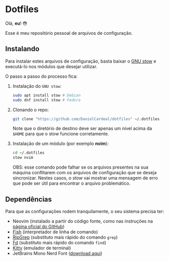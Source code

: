 # Dotfiles

Olá, **eu**! 😳

Esse é meu repositório pessoal de arquivos de configuração.

## Instalando

Para instalar estes arquivos de configuração, basta baixar o [GNU stow](https://www.gnu.org/software/stow/) e executá-lo nos módulos que desejar utilizar.

O passo a passo do processo fica:

1.  Instalação do `GNU stow`:

    ```bash
    sudo apt install stow # Debian
    sudo dnf install stow # Fedora
    ```

2.  Clonando o repo:

    ```bash
    git clone "https://github.com/DanielCardeal/dotfiles" ~/.dotfiles
    ```

    Note que o diretório de destino deve ser apenas um nível acima da `$HOME`
    para que o stow funcione corretamente.

3.  Instalação de um módulo (por exemplo **nvim**):

    ```bash
    cd ~/.dotfiles
    stow nvim
    ```

    OBS: esse comando pode falhar se os arquivos presentes na sua máquina conflitarem com os arquivos de configuração que se deseja sincronizar. Nestes casos, o *stow* vai mostrar uma mensagem de erro que pode ser útil para encontrar o arquivo problemático.

## Dependências

Para que as configurações rodem tranquilamente, o seu sistema precisa ter:

- Neovim (instalado a partir do código fonte, como nas instruções na [página oficial do GitHub](https://github.com/neovim/neovim/wiki/Building-Neovim))
- [Fish](https://fishshell.com/) (interpretador de linha de comando)
- [RipGrep](https://github.com/BurntSushi/ripgrep) (substituto mais rápido do comando `grep`)
- [Fd](https://github.com/sharkdp/fd) (substituto mais rápido do comando `find`)
- [Kitty](https://sw.kovidgoyal.net/kitty/) (emulador de terminal)
- JetBrains Mono Nerd Font ([download aqui](https://www.nerdfonts.com/font-downloads))
